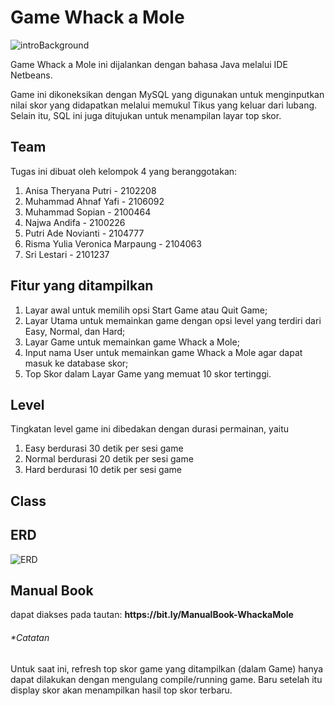 <h1>Game Whack a Mole</h1>

![introBackground](https://user-images.githubusercontent.com/113372447/210377698-64b2f9b3-8730-475b-a8e6-5cdaabf51102.jpg)

<p>Game Whack a Mole ini dijalankan dengan bahasa Java melalui IDE Netbeans.</p>
<p>Game ini dikoneksikan dengan MySQL yang digunakan untuk menginputkan nilai skor yang didapatkan melalui memukul Tikus yang keluar dari lubang. Selain itu, SQL ini juga ditujukan untuk menampilan layar top skor.</p>

<h2>Team</h2>
<p>Tugas ini dibuat oleh kelompok 4 yang beranggotakan:</p>

<ol>
<li>Anisa Theryana Putri - 2102208</li>
<li>Muhammad Ahnaf Yafi - 2106092</li>
<li>Muhammad Sopian - 2100464</li>
<li>Najwa Andifa - 2100226</li>
<li>Putri Ade Novianti - 2104777</li>
<li>Risma Yulia Veronica Marpaung - 2104063</li>
<li>Sri Lestari - 2101237</li>
</ol>

<h2>Fitur yang ditampilkan</h2>

<ol>

<li>Layar awal untuk memilih opsi Start Game atau Quit Game;</li>
<li>Layar Utama untuk memainkan game dengan opsi level yang terdiri dari Easy, Normal, dan Hard;</li>
<li>Layar Game untuk memainkan game Whack a Mole;</li>
<li>Input nama User untuk memainkan game Whack a Mole agar dapat masuk ke database skor;</li>
<li>Top Skor dalam Layar Game yang memuat 10 skor tertinggi.</li>

</ol>

<h2>Level</h2>
<p>Tingkatan level game ini dibedakan dengan durasi permainan, yaitu</p>

<ol>
<li>Easy berdurasi 30 detik per sesi game</li>
<li>Normal berdurasi 20 detik per sesi game</li>
<li>Hard berdurasi 10 detik per sesi game</li>
</ol>

<h2>Class</h2>

<h2>ERD</h2>
<img alt="ERD" src="https://user-images.githubusercontent.com/113372447/210391530-6f187558-6eff-409d-9333-5b06f4b404a3.png">

<h2>Manual Book</h2>
dapat diakses pada tautan: <strong>https://bit.ly/ManualBook-WhackaMole</strong>

<h6>*Catatan</h6>
<p>Untuk saat ini, refresh top skor game yang ditampilkan (dalam Game) hanya dapat dilakukan dengan mengulang compile/running game. Baru setelah itu display skor akan menampilkan hasil top skor terbaru.</p>

